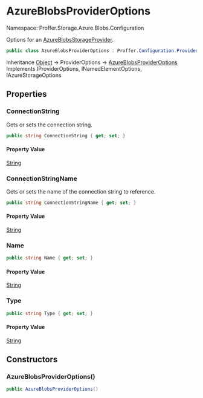 # AzureBlobsProviderOptions

Namespace: Proffer.Storage.Azure.Blobs.Configuration

Options for an [AzureBlobsStorageProvider](./proffer.storage.azure.blobs.azureblobsstorageprovider).

```csharp
public class AzureBlobsProviderOptions : Proffer.Configuration.ProviderOptions, Proffer.Configuration.IProviderOptions, Proffer.Configuration.INamedElementOptions, Proffer.Azure.Configuration.IAzureStorageOptions
```

Inheritance [Object](https://docs.microsoft.com/en-us/dotnet/api/system.object) → ProviderOptions → [AzureBlobsProviderOptions](./proffer.storage.azure.blobs.configuration.azureblobsprovideroptions)<br>
Implements IProviderOptions, INamedElementOptions, IAzureStorageOptions

## Properties

### **ConnectionString**

Gets or sets the connection string.

```csharp
public string ConnectionString { get; set; }
```

#### Property Value

[String](https://docs.microsoft.com/en-us/dotnet/api/system.string)<br>

### **ConnectionStringName**

Gets or sets the name of the connection string to reference.

```csharp
public string ConnectionStringName { get; set; }
```

#### Property Value

[String](https://docs.microsoft.com/en-us/dotnet/api/system.string)<br>

### **Name**



```csharp
public string Name { get; set; }
```

#### Property Value

[String](https://docs.microsoft.com/en-us/dotnet/api/system.string)<br>

### **Type**



```csharp
public string Type { get; set; }
```

#### Property Value

[String](https://docs.microsoft.com/en-us/dotnet/api/system.string)<br>

## Constructors

### **AzureBlobsProviderOptions()**



```csharp
public AzureBlobsProviderOptions()
```
